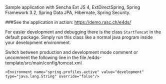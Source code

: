 Sample application with Sencha Ext JS 4, ExtDirectSpring, Spring Framework 3.2, Spring Data JPA, Hibernate, Spring Security.


###See the application in action: https://demo.rasc.ch/e4ds/

For easier development and debugging there is the class `StartTomcat` in the default package. Simply run this class like a normal java program inside
your development environment. 


Switch between production and development mode comment or uncomment the following line in the file /e4ds-template/src/main/config/tomcat.xml 
```
<Environment name="spring.profiles.active" value="development" type="java.lang.String" override="false"/>
```